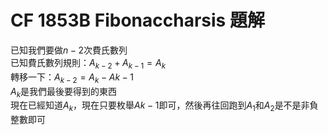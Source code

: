 # CF 1853B Fibonaccharsis 題解
已知我們要做$n-2$次費氏數列  
已知費氏數列規則：$A_{k-2}+A_{k-1}=A_{k}$  
轉移一下：$A_{k-2}=A_{k}-A{k-1}$  
$A_{k}$是我們最後要得到的東西  
現在已經知道$A_{k}$，現在只要枚舉$A{k-1}$即可，然後再往回跑到$A_{1}$和$A_{2}$是不是非負整數即可  

